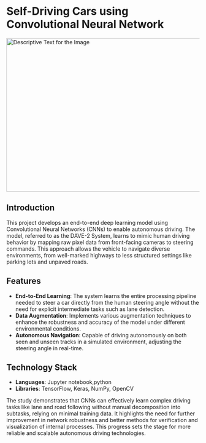 # Self-Driving Cars using Convolutional Neural Network


<img src="https://github.com/user-attachments/assets/07ca3d11-9df8-4e5a-a868-a48794b50abc" alt="Descriptive Text for the Image" width="1000" height="400">



## Introduction
This project develops an end-to-end deep learning model using Convolutional Neural Networks (CNNs) to enable autonomous driving. The model, referred to as the DAVE-2 System, learns to mimic human driving behavior by mapping raw pixel data from front-facing cameras to steering commands. This approach allows the vehicle to navigate diverse environments, from well-marked highways to less structured settings like parking lots and unpaved roads.

## Features
- **End-to-End Learning**: The system learns the entire processing pipeline needed to steer a car directly from the human steering angle without the need for explicit intermediate tasks such as lane detection.
- **Data Augmentation**: Implements various augmentation techniques to enhance the robustness and accuracy of the model under different environmental conditions.
- **Autonomous Navigation**: Capable of driving autonomously on both seen and unseen tracks in a simulated environment, adjusting the steering angle in real-time.

## Technology Stack
- **Languages**: Jupyter notebook,python
- **Libraries**: TensorFlow, Keras, NumPy, OpenCV

The study demonstrates that CNNs can effectively learn complex driving tasks like lane and road following without manual decomposition into subtasks, relying on minimal training data. It highlights the need for further improvement in network robustness and better methods for verification and visualization of internal processes. This progress sets the stage for more reliable and scalable autonomous driving technologies.
